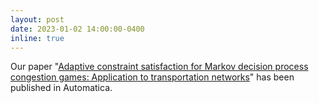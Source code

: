 ```yaml
---
layout: post
date: 2023-01-02 14:00:00-0400
inline: true
---
```


Our paper "[Adaptive constraint satisfaction for Markov decision process congestion games: Application to transportation networks](https://www.sciencedirect.com/science/article/pii/S0005109823000298)" has been published in Automatica. 
